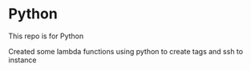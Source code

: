 # Python
This repo is for Python

Created some lambda functions using python to create tags and ssh to instance 
